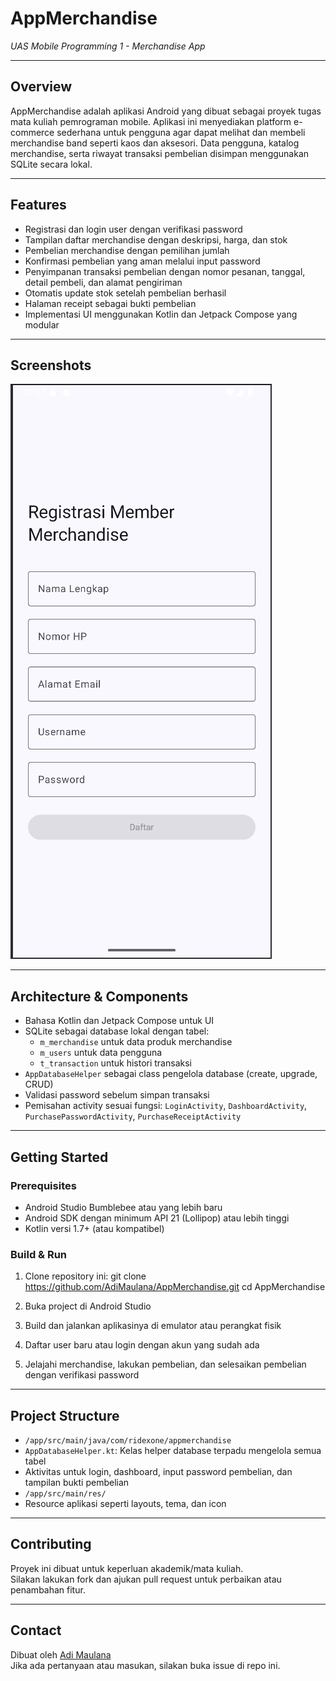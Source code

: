 # AppMerchandise

*UAS Mobile Programming 1 - Merchandise App*

---

## Overview

AppMerchandise adalah aplikasi Android yang dibuat sebagai proyek tugas mata kuliah pemrograman mobile. Aplikasi ini menyediakan platform e-commerce sederhana untuk pengguna agar dapat melihat dan membeli merchandise band seperti kaos dan aksesori. Data pengguna, katalog merchandise, serta riwayat transaksi pembelian disimpan menggunakan SQLite secara lokal.

---

## Features

- Registrasi dan login user dengan verifikasi password
- Tampilan daftar merchandise dengan deskripsi, harga, dan stok
- Pembelian merchandise dengan pemilihan jumlah
- Konfirmasi pembelian yang aman melalui input password
- Penyimpanan transaksi pembelian dengan nomor pesanan, tanggal, detail pembeli, dan alamat pengiriman
- Otomatis update stok setelah pembelian berhasil
- Halaman receipt sebagai bukti pembelian
- Implementasi UI menggunakan Kotlin dan Jetpack Compose yang modular

---

## Screenshots

![Login Page](https://raw.githubusercontent.com/AdiMaulana/AppMerchandise/refs/heads/master/capture/1.registrasi.jpg)


---

## Architecture & Components

- Bahasa Kotlin dan Jetpack Compose untuk UI
- SQLite sebagai database lokal dengan tabel:
  - `m_merchandise` untuk data produk merchandise
  - `m_users` untuk data pengguna
  - `t_transaction` untuk histori transaksi
- `AppDatabaseHelper` sebagai class pengelola database (create, upgrade, CRUD)
- Validasi password sebelum simpan transaksi
- Pemisahan activity sesuai fungsi: `LoginActivity`, `DashboardActivity`, `PurchasePasswordActivity`, `PurchaseReceiptActivity`

---

## Getting Started

### Prerequisites

- Android Studio Bumblebee atau yang lebih baru
- Android SDK dengan minimum API 21 (Lollipop) atau lebih tinggi
- Kotlin versi 1.7+ (atau kompatibel)

### Build & Run

1. Clone repository ini:
   git clone https://github.com/AdiMaulana/AppMerchandise.git
   cd AppMerchandise


2. Buka project di Android Studio

3. Build dan jalankan aplikasinya di emulator atau perangkat fisik

4. Daftar user baru atau login dengan akun yang sudah ada

5. Jelajahi merchandise, lakukan pembelian, dan selesaikan pembelian dengan verifikasi password

---

## Project Structure

- `/app/src/main/java/com/ridexone/appmerchandise`
- `AppDatabaseHelper.kt`: Kelas helper database terpadu mengelola semua tabel
- Aktivitas untuk login, dashboard, input password pembelian, dan tampilan bukti pembelian
- `/app/src/main/res/`
- Resource aplikasi seperti layouts, tema, dan icon

---

## Contributing

Proyek ini dibuat untuk keperluan akademik/mata kuliah.  
Silakan lakukan fork dan ajukan pull request untuk perbaikan atau penambahan fitur.

---

## Contact

Dibuat oleh [Adi Maulana](https://github.com/AdiMaulana)  
Jika ada pertanyaan atau masukan, silakan buka issue di repo ini.


